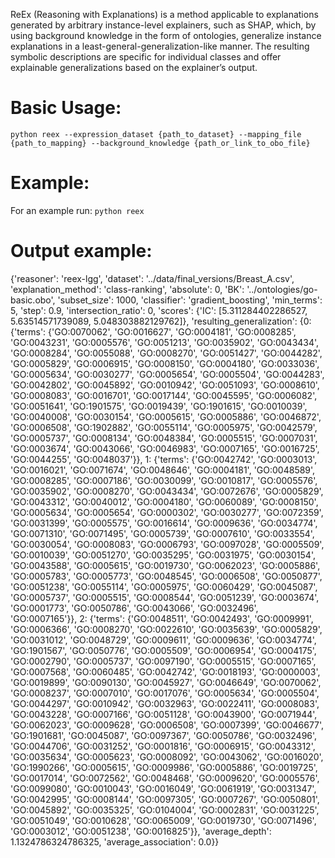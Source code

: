 ReEx  (Reasoning  with  Explanations) is a  method  applicable  to  explanations  generated  by  arbitrary  instance-level explainers, such as SHAP, which, by 
using background knowledge in  the  form  of  ontologies,  generalize  instance  explanations  in  a  least-general-generalization-like manner. 
The resulting symbolic descriptions are  specific  for  individual  classes  and  offer  explainable  generalizations based on the explainer’s output. 

# Basic Usage:
`python reex --expression_dataset {path_to_dataset} --mapping_file {path_to_mapping} --background_knowledge {path_or_link_to_obo_file}`

# Example:
For an example run:
`python reex`

# Output example:

{'reasoner': 'reex-lgg', 'dataset': '../data/final_versions/Breast_A.csv', 'explanation_method': 'class-ranking', 'absolute': 0, 'BK': '../ontologies/go-basic.obo', 'subset_size': 1000, 'classifier': 'gradient_boosting', 'min_terms': 5, 'step': 0.9, 'intersection_ratio': 0, 'scores': {'IC': [5.311284402286527, 5.63514571739089, 5.048303882129762]}, 'resulting_generalization': {0: {'terms': {'GO:0070062', 'GO:0016627', 'GO:0004181', 'GO:0008285', 'GO:0043231', 'GO:0005576', 'GO:0051213', 'GO:0035902', 'GO:0043434', 'GO:0008284', 'GO:0055088', 'GO:0008270', 'GO:0051427', 'GO:0044282', 'GO:0005829', 'GO:0006915', 'GO:0008150', 'GO:0004180', 'GO:0033036', 'GO:0005634', 'GO:0030277', 'GO:0005654', 'GO:0005504', 'GO:0044283', 'GO:0042802', 'GO:0045892', 'GO:0010942', 'GO:0051093', 'GO:0008610', 'GO:0008083', 'GO:0016701', 'GO:0017144', 'GO:0045595', 'GO:0006082', 'GO:0051641', 'GO:1901575', 'GO:0019439', 'GO:1901615', 'GO:0010039', 'GO:0040008', 'GO:0030154', 'GO:0005615', 'GO:0005886', 'GO:0046872', 'GO:0006508', 'GO:1902882', 'GO:0055114', 'GO:0005975', 'GO:0042579', 'GO:0005737', 'GO:0008134', 'GO:0048384', 'GO:0005515', 'GO:0007031', 'GO:0003674', 'GO:0043066', 'GO:0046983', 'GO:0007165', 'GO:0016725', 'GO:0044255', 'GO:0048037'}}, 1: {'terms': {'GO:0042742', 'GO:0003013', 'GO:0016021', 'GO:0071674', 'GO:0048646', 'GO:0004181', 'GO:0048589', 'GO:0008285', 'GO:0007186', 'GO:0030099', 'GO:0010817', 'GO:0005576', 'GO:0035902', 'GO:0008270', 'GO:0043434', 'GO:0072676', 'GO:0005829', 'GO:0043312', 'GO:0040012', 'GO:0004180', 'GO:0060089', 'GO:0008150', 'GO:0005634', 'GO:0005654', 'GO:0000302', 'GO:0030277', 'GO:0072359', 'GO:0031399', 'GO:0005575', 'GO:0016614', 'GO:0009636', 'GO:0034774', 'GO:0071310', 'GO:0071495', 'GO:0005739', 'GO:0007610', 'GO:0033554', 'GO:0030054', 'GO:0008083', 'GO:0006793', 'GO:0097028', 'GO:0005509', 'GO:0010039', 'GO:0051270', 'GO:0035295', 'GO:0031975', 'GO:0030154', 'GO:0043588', 'GO:0005615', 'GO:0019730', 'GO:0062023', 'GO:0005886', 'GO:0005783', 'GO:0005773', 'GO:0048545', 'GO:0006508', 'GO:0050877', 'GO:0051238', 'GO:0055114', 'GO:0005975', 'GO:0060429', 'GO:0045087', 'GO:0005737', 'GO:0005515', 'GO:0008544', 'GO:0051239', 'GO:0003674', 'GO:0001773', 'GO:0050786', 'GO:0043066', 'GO:0032496', 'GO:0007165'}}, 2: {'terms': {'GO:0048511', 'GO:0042493', 'GO:0009991', 'GO:0006366', 'GO:0008270', 'GO:0022610', 'GO:0035639', 'GO:0005829', 'GO:0031012', 'GO:0048729', 'GO:0009611', 'GO:0009636', 'GO:0034774', 'GO:1901567', 'GO:0050776', 'GO:0005509', 'GO:0006954', 'GO:0004175', 'GO:0002790', 'GO:0005737', 'GO:0097190', 'GO:0005515', 'GO:0007165', 'GO:0007568', 'GO:0060485', 'GO:0042742', 'GO:0018193', 'GO:0000003', 'GO:0019899', 'GO:0090130', 'GO:0045927', 'GO:0046649', 'GO:0070062', 'GO:0008237', 'GO:0007010', 'GO:0017076', 'GO:0005634', 'GO:0005504', 'GO:0044297', 'GO:0010942', 'GO:0032963', 'GO:0022411', 'GO:0008083', 'GO:0043228', 'GO:0007166', 'GO:0051128', 'GO:0043900', 'GO:0071944', 'GO:0062023', 'GO:0009628', 'GO:0006508', 'GO:0007399', 'GO:0046677', 'GO:1901681', 'GO:0045087', 'GO:0097367', 'GO:0050786', 'GO:0032496', 'GO:0044706', 'GO:0031252', 'GO:0001816', 'GO:0006915', 'GO:0043312', 'GO:0035634', 'GO:0005623', 'GO:0008092', 'GO:0043062', 'GO:0016020', 'GO:1990266', 'GO:0005615', 'GO:0009986', 'GO:0005886', 'GO:0019725', 'GO:0017014', 'GO:0072562', 'GO:0048468', 'GO:0009620', 'GO:0005576', 'GO:0099080', 'GO:0010043', 'GO:0016049', 'GO:0061919', 'GO:0031347', 'GO:0042995', 'GO:0008144', 'GO:0097305', 'GO:0007267', 'GO:0050801', 'GO:0045892', 'GO:0035325', 'GO:0104004', 'GO:0002831', 'GO:0031225', 'GO:0051049', 'GO:0010628', 'GO:0065009', 'GO:0019730', 'GO:0071496', 'GO:0003012', 'GO:0051238', 'GO:0016825'}}, 'average_depth': 1.1324786324786325, 'average_association': 0.0}}